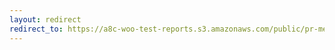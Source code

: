 ```yaml
---
layout: redirect
redirect_to: https://a8c-woo-test-reports.s3.amazonaws.com/public/pr-merge/38431/e2e/index.html
---
```

